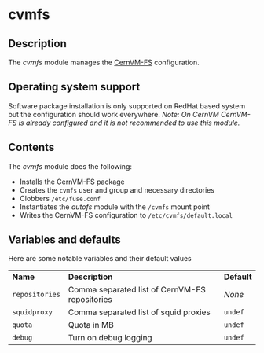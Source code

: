 # cvmfs
## Description

The *cvmfs* module manages the [CernVM-FS](http://cernvm.cern.ch/portal/filesystem) configuration.

## Operating system support

Software package installation is only supported on RedHat based system but the configuration should work everywhere. _Note: On CernVM CernVM-FS is already configured and it is not recommended to use this module._

## Contents

The *cvmfs* module does the following:

* Installs the CernVM-FS package
* Creates the `cvmfs` user and group and necessary directories
* Clobbers `/etc/fuse.conf`
* Instantiates the *autofs* module with the `/cvmfs` mount point
* Writes the CernVM-FS configuration to `/etc/cvmfs/default.local`

## Variables and defaults

Here are some notable variables and their default values

<table>
  <tr><td><strong>Name</strong></td><td><strong>Description</strong></td><td><strong>Default</strong></td></tr>
  <tr><td><code>repositories</code></td><td>Comma separated list of CernVM-FS repositories</td><td><em>None</em></td></tr>
  <tr><td><code>squidproxy</code></td><td>Comma separated list of squid proxies</td><td><code>undef</code></td></tr>
  <tr><td><code>quota</code></td><td>Quota in MB</td><td><code>undef</code></td></tr>
  <tr><td><code>debug</code></td><td>Turn on debug logging</td><td><code>undef</code></td></tr>
</table>
